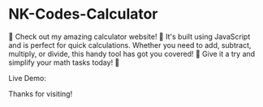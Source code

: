 # NK-Codes-Calculator
🎉 Check out my amazing calculator website! 🧮 It's built using JavaScript and is perfect for quick calculations. Whether you need to add, subtract, multiply, or divide, this handy tool has got you covered! 💯 Give it a try and simplify your math tasks today! 🌟

Live Demo: 

Thanks for visiting!
